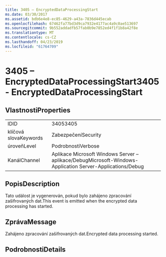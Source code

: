 ```yaml
---
title: 3405 – EncryptedDataProcessingStart
ms.date: 03/30/2017
ms.assetid: bdb6e4e8-ec85-4629-a43a-7836d445ecab
ms.openlocfilehash: 67462fa77bd3d9ca7932e4177ac4a9c0ae513697
ms.sourcegitcommit: 9b552addadfb57fab0b9e7852ed4f1f1b8a42f8e
ms.translationtype: MT
ms.contentlocale: cs-CZ
ms.lasthandoff: 04/23/2019
ms.locfileid: "61764709"
---
```

# <a name="3405---encrypteddataprocessingstart"></a><span data-ttu-id="ba69c-102">3405 – EncryptedDataProcessingStart</span><span class="sxs-lookup"><span data-stu-id="ba69c-102">3405 - EncryptedDataProcessingStart</span></span>
## <a name="properties"></a><span data-ttu-id="ba69c-103">Vlastnosti</span><span class="sxs-lookup"><span data-stu-id="ba69c-103">Properties</span></span>  
  
|||  
|-|-|  
|<span data-ttu-id="ba69c-104">ID</span><span class="sxs-lookup"><span data-stu-id="ba69c-104">ID</span></span>|<span data-ttu-id="ba69c-105">3405</span><span class="sxs-lookup"><span data-stu-id="ba69c-105">3405</span></span>|  
|<span data-ttu-id="ba69c-106">klíčová slova</span><span class="sxs-lookup"><span data-stu-id="ba69c-106">Keywords</span></span>|<span data-ttu-id="ba69c-107">Zabezpečení</span><span class="sxs-lookup"><span data-stu-id="ba69c-107">Security</span></span>|  
|<span data-ttu-id="ba69c-108">úroveň</span><span class="sxs-lookup"><span data-stu-id="ba69c-108">Level</span></span>|<span data-ttu-id="ba69c-109">Podrobnosti</span><span class="sxs-lookup"><span data-stu-id="ba69c-109">Verbose</span></span>|  
|<span data-ttu-id="ba69c-110">Kanál</span><span class="sxs-lookup"><span data-stu-id="ba69c-110">Channel</span></span>|<span data-ttu-id="ba69c-111">Aplikace Microsoft Windows Server – aplikace/Debug</span><span class="sxs-lookup"><span data-stu-id="ba69c-111">Microsoft-Windows-Application Server-Applications/Debug</span></span>|  
  
## <a name="description"></a><span data-ttu-id="ba69c-112">Popis</span><span class="sxs-lookup"><span data-stu-id="ba69c-112">Description</span></span>  
 <span data-ttu-id="ba69c-113">Tato událost je vygenerován, pokud bylo zahájeno zpracování zašifrovaných dat.</span><span class="sxs-lookup"><span data-stu-id="ba69c-113">This event is emitted when the encrypted data processing has started.</span></span>  
  
## <a name="message"></a><span data-ttu-id="ba69c-114">Zpráva</span><span class="sxs-lookup"><span data-stu-id="ba69c-114">Message</span></span>  
 <span data-ttu-id="ba69c-115">Zahájeno zpracování zašifrovaných dat.</span><span class="sxs-lookup"><span data-stu-id="ba69c-115">Encrypted data processing started.</span></span>  
  
## <a name="details"></a><span data-ttu-id="ba69c-116">Podrobnosti</span><span class="sxs-lookup"><span data-stu-id="ba69c-116">Details</span></span>
